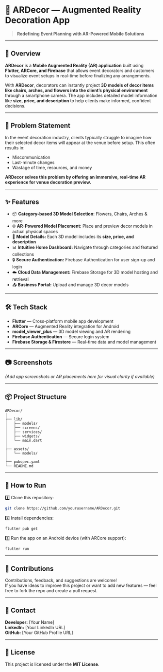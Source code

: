 
# 📱 ARDecor — Augmented Reality Decoration App  

> **Redefining Event Planning with AR-Powered Mobile Solutions**

---

## 📖 Overview  

**ARDecor** is a **Mobile Augmented Reality (AR) application** built using **Flutter, ARCore, and Firebase** that allows event decorators and customers to visualize event setups in real-time before finalizing any arrangements.  

With **ARDecor**, decorators can instantly project **3D models of decor items like chairs, arches, and flowers into the client’s physical environment** through a smartphone camera. The app includes detailed model information like **size, price, and description** to help clients make informed, confident decisions.

---

## 🎯 Problem Statement  

In the event decoration industry, clients typically struggle to imagine how their selected decor items will appear at the venue before setup. This often results in:
- Miscommunication
- Last-minute changes
- Wastage of time, resources, and money  

**ARDecor solves this problem by offering an immersive, real-time AR experience for venue decoration preview.**

---

## ✨ Features  

- 📦 **Category-based 3D Model Selection:** Flowers, Chairs, Arches & more  
- 🌐 **AR-Powered Model Placement:** Place and preview decor models in actual physical spaces  
- 📝 **Model Details:** Each 3D model includes its **size, price, and description**  
- 📊 **Intuitive Home Dashboard:** Navigate through categories and featured collections  
- 🔒 **Secure Authentication:** Firebase Authentication for user sign-up and login  
- ☁️ **Cloud Data Management:** Firebase Storage for 3D model hosting and retrieval  
- 📤 **Business Portal:** Upload and manage 3D decor models  

---

## 🛠️ Tech Stack  

- **Flutter** — Cross-platform mobile app development  
- **ARCore** — Augmented Reality integration for Android  
- **model_viewer_plus** — 3D model viewing and AR rendering  
- **Firebase Authentication** — Secure login system  
- **Firebase Storage & Firestore** — Real-time data and model management  

---

## 📷 Screenshots  

*(Add app screenshots or AR placements here for visual clarity if available)*

---

## 📦 Project Structure  

```
ARDecor/
│
├── lib/
│   ├── models/
│   ├── screens/
│   ├── services/
│   ├── widgets/
│   └── main.dart
│
├── assets/
│   └── models/
│
├── pubspec.yaml
└── README.md
```

---

## 🚀 How to Run  

1️⃣ Clone this repository:
```bash
git clone https://github.com/yourusername/ARDecor.git
```

2️⃣ Install dependencies:
```bash
flutter pub get
```

3️⃣ Run the app on an Android device (with ARCore support):
```bash
flutter run
```

---

## 🤝 Contributions  

Contributions, feedback, and suggestions are welcome!  
If you have ideas to improve this project or want to add new features — feel free to fork the repo and create a pull request.

---

## 📧 Contact  

**Developer:** [Your Name]  
**LinkedIn:** [Your LinkedIn URL]  
**GitHub:** [Your GitHub Profile URL]  

---

## 📜 License  

This project is licensed under the **MIT License**.


